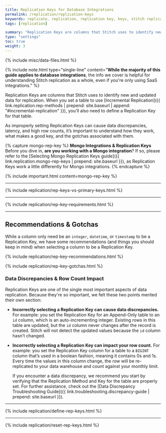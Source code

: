 ```yaml
---
title: Replication Keys for Database Integrations
permalink: /replication/replication-keys
keywords: replicate, replication, replication key, keys, stitch replicates data, rp
tags: [replication]

summary: "Replication Keys are columns that Stitch uses to identify new and updated data for replication. These columns are one of the most important components of Stitch, as they enable Stitch to correctly capture new and updated data. In this guide, we'll walk you through what a Replication Key is, what its requirements are, and how to choose the best column for the job."
type: "settings"
toc: true
weight: 3
---
```

{% include misc/data-files.html %}

{% include note.html type="single-line" content="**While the majority of this guide applies to database integrations**, the info we cover is helpful for understanding Stitch replication as a whole, even if you're only using SaaS integrations." %}

Replication Keys are columns that Stitch uses to identify new and updated data for replication. When you set a table to use [Incremental Replication]({{ link.replication.rep-methods | prepend: site.baseurl | append: "#incremental-replication" }}), you’ll also need to define a Replication Key for that table.

As improperly setting Replication Keys can cause data discrepancies, latency, and high row counts, it’s important to understand how they work, what makes a good key, and the gotchas associated with them.

{% capture mongo-rep-key %}
**Mongo Integrations & Replication Keys**<br>
Before you dive in, **are you working with a Mongo integration**? If so, please refer to the [Selecting Mongo Replication Keys guide]({{ link.replication.mongo-rep-keys | prepend: site.baseurl }}), as Replication Keys work a little differently for Mongo integrations.
{% endcapture %}

{% include important.html content=mongo-rep-key %}

---

{% include replication/rep-keys-vs-primary-keys.html %}

---

{% include replication/rep-key-requirements.html %}

---

## Recommendations & Gotchas

While a column only need be an `integer`, `datetime`, or `timestamp` to be a Replication Key, we have some recommendations (and things you should keep in mind) when selecting a column to be a Replication Key.

{% include replication/rep-key-recommendations.html %}

{% include replication/rep-key-gotchas.html %}

### Data Discrepancies & Row Count Impact

Replication Keys are one of the single most important aspects of data replication. Because they're so important, we felt these two points merited their own section:

- **Incorrectly selecting a Replication Key can cause data discrepancies.** For example: you set the Replication Key for an Append-Only table to an `id` column, which is an auto-incrementing integer. Existing rows in this table are updated, but the `id` column never changes after the record is created. Stitch will not detect the updated values because the `id` column hasn’t changed.

- **Incorrectly selecting a Replication Key can impact your row count.** For example: you set the Replication Key column for a table to a `BIGINT` column that’s used in a boolean fashion, meaning it contains 0s and 1s. Every time the values in this column change, the row will be re-replicated to your data warehouse and count against your monthly limit.

  If you encounter a data discrepancy, we recommend you start by verifying that the Replication Method and Key for the table are properly set. For further assistance, check out the [Data Discrepancy Troubleshooting Guide]({{ link.troubleshooting.discrepancy-guide | prepend: site.baseurl }}).

--- 

{% include replication/define-rep-keys.html %}

---

{% include replication/reset-rep-keys.html %}
